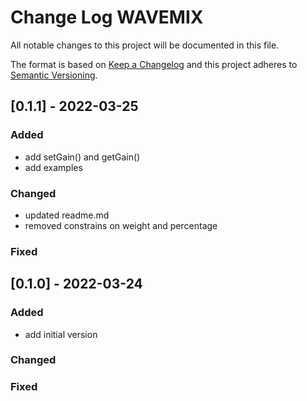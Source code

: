 # Change Log WAVEMIX

All notable changes to this project will be documented in this file.

The format is based on [Keep a Changelog](http://keepachangelog.com/)
and this project adheres to [Semantic Versioning](http://semver.org/).


## [0.1.1] - 2022-03-25

### Added
- add setGain() and getGain()
- add examples

### Changed
- updated readme.md
- removed constrains on weight and percentage

### Fixed


## [0.1.0] - 2022-03-24

### Added
- add initial version

### Changed

### Fixed
